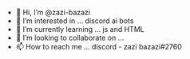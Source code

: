 - 👋 Hi, I’m @zazi-bazazi
- 👀 I’m interested in ... discord ai bots
- 🌱 I’m currently learning ... js and HTML
- 💞️ I’m looking to collaborate on ... 
- 📫 How to reach me ... discord - zazi bazazi#2760

<!---
zazi-bazazi/zazi-bazazi is a ✨ special ✨ repository because its `README.md` (this file) appears on your GitHub profile.
You can click the Preview link to take a look at your changes.
--->

